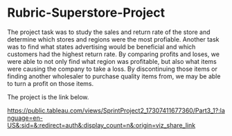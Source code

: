 # Rubric-Superstore-Project
The project task was to study the sales and return rate of the store and determine which stores 
and regions were the most profiable. Another task was to find what states advertising would be 
beneficial and which customers had the highest return rate. By comparing profits and loses, we were
able to not only find what region was profitable, but also what items were causing the company to take a loss.
By discontinuing those items or finding another wholesaler to purchase quality items from, we may be able 
to turn a profit on those items.

The project is the link below.

https://public.tableau.com/views/SprintProject2_17307411677360/Part3_1?:language=en-US&:sid=&:redirect=auth&:display_count=n&:origin=viz_share_link
